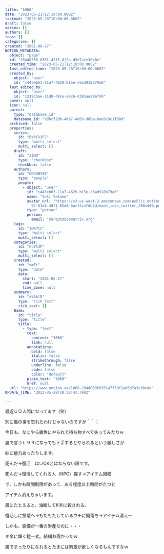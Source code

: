 ```yaml
---
title: "1060"
date: "2023-05-21T12:19:00.000Z"
lastmod: "2023-05-28T16:00:00.000Z"
draft: false
series: []
authors: []
tags: []
categories: []
created: "2001-06-27"
NOTION_METADATA:
  object: "page"
  id: "204d0335-8351-47f5-8f2a-d5d7afe30c0e"
  created_time: "2023-05-21T12:19:00.000Z"
  last_edited_time: "2023-05-28T16:00:00.000Z"
  created_by:
    object: "user"
    id: "c443eb63-11a7-4629-b15e-c6ad918b79a0"
  last_edited_by:
    object: "user"
    id: "1219c5ae-11d8-48ce-aec6-d385ae29af49"
  cover: null
  icon: null
  parent:
    type: "database_id"
    database_id: "9dbcf20b-4d97-4d69-98ba-8ae9c8c1f58d"
  archived: false
  properties:
    series:
      id: "B%3C%3FS"
      type: "multi_select"
      multi_select: []
    draft:
      id: "JiWU"
      type: "checkbox"
      checkbox: false
    authors:
      id: "bK%3B%5B"
      type: "people"
      people:
        - object: "user"
          id: "c443eb63-11a7-4629-b15e-c6ad918b79a0"
          name: "Saki Yakumo"
          avatar_url: "https://s3-us-west-2.amazonaws.com/public.notion-static.com/3ad1c4\
            97-61e1-48f1-85e8-6acf4c4fdb2d/maoh_icon_twitter_400x400.png"
          type: "person"
          person:
            email: "marqut@ziomatrix.org"
    tags:
      id: "jw%7CC"
      type: "multi_select"
      multi_select: []
    categories:
      id: "nbY%3F"
      type: "multi_select"
      multi_select: []
    created:
      id: "vmFr"
      type: "date"
      date:
        start: "2001-06-27"
        end: null
        time_zone: null
    summary:
      id: "x%3AlD"
      type: "rich_text"
      rich_text: []
    Name:
      id: "title"
      type: "title"
      title:
        - type: "text"
          text:
            content: "1060"
            link: null
          annotations:
            bold: false
            italic: false
            strikethrough: false
            underline: false
            code: false
            color: "default"
          plain_text: "1060"
          href: null
  url: "https://www.notion.so/1060-204d0335835147f58f2ad5d7afe30c0e"
UPDATE_TIME: "2023-05-28T19:30:43.790Z"

---
```

<link rel="stylesheet" href="https://cdn.jsdelivr.net/npm/katex@0.16.2/dist/katex.min.css" integrity="sha384-bYdxxUwYipFNohQlHt0bjN/LCpueqWz13HufFEV1SUatKs1cm4L6fFgCi1jT643X" crossorigin="anonymous">


最近ＵＯ人間になってます（笑）


別に風の事を忘れたわけじゃないのですが＾＾；


今日も、なにやら雑魚にやられて持ち物すべて失ってみたりｗ


風で言うＬ９９になっても下手するとやられるという厳しさが


妙に魅力あったりします。


死んだ→復活　はいOKとはならない訳です。


死んだ→復活してくれる人（NPC）探す→アイテム回収


で、しかも時間制限があって、ある程度以上時間がたつと


アイテム消えちゃいます。


風にたとえると、油断してK羊に殺される。


復活しに祭壇へ→もたもたしているウチに鯖落ち→アイテム消え～


しかも、装備が一番の財産なのに・・・


＃金に輝く鎧一式。結構お高かったｗ


風でまったりになれるとたまには刺激が欲しくなるもんですなｗ

